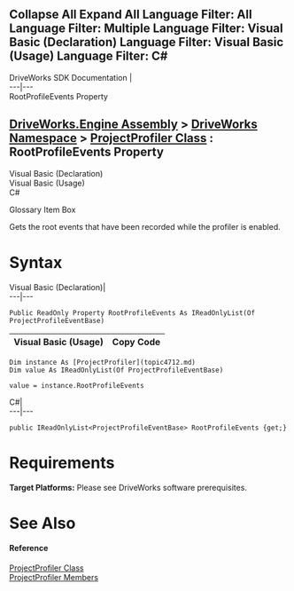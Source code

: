        

 Collapse All Expand All  Language Filter: All  Language Filter: Multiple  Language Filter: Visual Basic (Declaration) Language Filter: Visual Basic (Usage) Language Filter: C#  
---  
DriveWorks SDK Documentation  |   
---|---  
RootProfileEvents Property   
  
[DriveWorks.Engine Assembly](topic2156.md) > [DriveWorks Namespace](topic2159.md) > [ProjectProfiler Class](topic4712.md) : RootProfileEvents Property  
---  
  
Visual Basic (Declaration)    
Visual Basic (Usage)    
C# 

Glossary Item Box

Gets the root events that have been recorded while the profiler is enabled. 

# Syntax

Visual Basic (Declaration)|   
---|---  
      
    
    Public ReadOnly Property RootProfileEvents As IReadOnlyList(Of ProjectProfileEventBase)  
  
Visual Basic (Usage)| Copy Code  
---|---  
      
    
    Dim instance As [ProjectProfiler](topic4712.md)
    Dim value As IReadOnlyList(Of ProjectProfileEventBase)
     
    value = instance.RootProfileEvents  
  
C#|   
---|---  
      
    
    public IReadOnlyList<ProjectProfileEventBase> RootProfileEvents {get;}  
  
# Requirements

**Target Platforms:** Please see DriveWorks software prerequisites.

# See Also

#### Reference

[ProjectProfiler Class](topic4712.md)   
[ProjectProfiler Members](topic4713.md)


